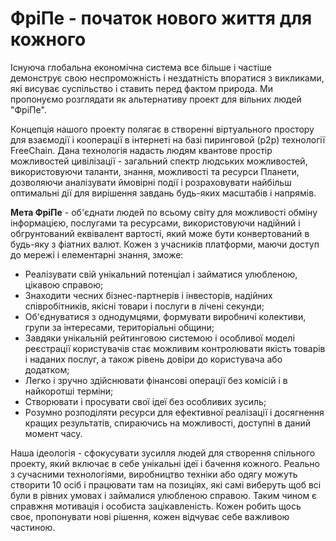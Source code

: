 # ФріПе - початок нового життя для кожного

Існуюча глобальна економічна система все більше і частіше демонструє свою неспроможність і нездатність впоратися з викликами, які висуває суспільство і ставить перед фактом природа. Ми пропонуємо розглядати як альтернативу проект для вільних людей "ФріПe". 

Концепція нашого проекту полягає в створенні віртуального простору для взаємодії і кооперації в інтернеті на базі пиринговой (p2p) технології FreeChain. Дана технологія надасть людям квантове простір можливостей цивілізації - загальний спектр людських можливостей, використовуючи таланти, знання, можливості та ресурси Планети, дозволяючи аналізувати ймовірні події і розраховувати найбільш оптимальні дії для вирішення завдань будь-яких масштабів і напрямів.

**Мета ФріПе** - об'єднати людей по всьому світу для можливості обміну інформацією, послугами та ресурсами, використовуючи надійний і обгрунтований еквівалент вартості, який може бути конвертований в будь-яку з фіатних валют. Кожен з учасників платформи, маючи доступ до мережі і елементарні знання, зможе:
- Реалізувати свій унікальний потенціал і займатися улюбленою, цікавою справою;
- Знаходити чесних бізнес-партнерів і інвесторів, надійних співробітників, якісні товари і послуги в лічені секунди;
- Об'єднуватися з однодумцями, формувати виробничі колективи, групи за інтересами, територіальні общини;
- Завдяки унікальній рейтинговою системою і особливої ​​моделі реєстрації користувачів стає можливим контролювати якість товарів і наданих послуг, а також рівень довіри до користувача або додатком;
- Легко і зручно здійснювати фінансові операції без комісій і в найкоротші терміни;
- Створювати і просувати свої ідеї без особливих зусиль;
- Розумно розподіляти ресурси для ефективної реалізації і досягнення кращих результатів, спираючись на можливості, доступні в даний момент часу.

Наша ідеологія - сфокусувати зусилля людей для створення спільного проекту, який включає в себе унікальні ідеї і бачення кожного.
Реально з сучасними технологіями, виробництво техніки або одягу можуть створити 10 осіб і працювати там на позиціях, які самі виберуть щоб всі були в рівних умовах і займалися улюбленою справою. Таким чином є справжня мотивація і особиста зацікавленість. Кожен робить щось своє, пропонувати нові рішення, кожен відчуває себе важливою частиною.
